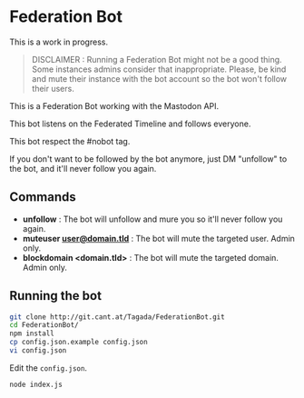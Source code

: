 # Federation Bot

This is a work in progress.

> DISCLAIMER : Running a Federation Bot might not be a good thing. Some 
> instances admins consider that inappropriate. Please, be kind and mute
> their instance with the bot account so the bot won't follow their users.

This is a Federation Bot working with the Mastodon API.

This bot listens on the Federated Timeline and follows everyone.

This bot respect the #nobot tag.

If you don't want to be followed by the bot anymore, 
just DM "unfollow" to the bot, and it'll never follow you again.

## Commands

* __unfollow__ : The bot will unfollow and mure you so it'll never follow you again.
* __muteuser <user@domain.tld>__ : The bot will mute the targeted user. Admin only.
* __blockdomain <domain.tld>__ : The bot will mute the targeted domain. Admin only.

## Running the bot

```bash
git clone http://git.cant.at/Tagada/FederationBot.git
cd FederationBot/
npm install
cp config.json.example config.json
vi config.json
```

Edit the `config.json`.

```bash
node index.js
```

